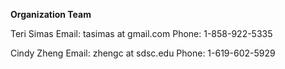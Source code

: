 **Organization Team**

Teri Simas
Email: tasimas at gmail.com
Phone: 1-858-922-5335

Cindy Zheng
Email: zhengc at sdsc.edu
Phone: 1-619-602-5929
